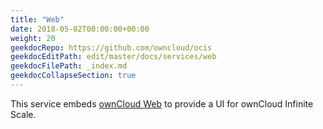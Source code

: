 ```yaml
---
title: "Web"
date: 2018-05-02T00:00:00+00:00
weight: 20
geekdocRepo: https://github.com/owncloud/ocis
geekdocEditPath: edit/master/docs/services/web
geekdocFilePath: _index.md
geekdocCollapseSection: true
---
```


This service embeds [ownCloud Web](https://github.com/owncloud/web) to provide a UI for ownCloud Infinite Scale.
